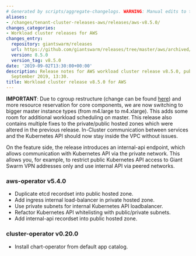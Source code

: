 ```yaml
---
# Generated by scripts/aggregate-changelogs. WARNING: Manual edits to this files will be overwritten.
aliases:
- /changes/tenant-cluster-releases-aws/releases/aws-v8.5.0/
changes_categories:
- Workload cluster releases for AWS
changes_entry:
  repository: giantswarm/releases
  url: https://github.com/giantswarm/releases/tree/master/aws/archived/v8.5.0
  version: 8.5.0
  version_tag: v8.5.0
date: '2019-09-02T13:30:00+00:00'
description: Release notes for AWS workload cluster release v8.5.0, published on 02
  September 2019, 13:30.
title: Workload cluster release v8.5.0 for AWS
---
```


**IMPORTANT**: Due to cgroup restructure (change can be found [here](https://github.com/giantswarm/k8scloudconfig/pull/564)) and more resource reservation for core components, we are now switching to bigger master instance types (from m4.large to m4.xlarge). This adds some room for additional workload scheduling on master.
This release also contains multiple fixes to the private/public hosted zones which were altered in the previous release. In-Cluster communication between services and the Kubernetes API should now stay inside the VPC without issues.

On the feature side, the release introduces an internal-api endpoint, which allows communication with Kubernetes API via the private network. This allows you, for example, to restrict public Kubernetes API access to Giant Swarm VPN addresses only and use internal API via peered networks.

### aws-operator v5.4.0
- Duplicate etcd recordset into public hosted zone.
- Add ingress internal load-balancer in private hosted zone.
- Use private subnets for internal Kubernetes API loadbalancer.
- Refactor Kubernetes API whitelisting with public/private subnets.
- Add internal-api recordset into public hosted zone.

### cluster-operator v0.20.0
- Install chart-operator from default app catalog.
